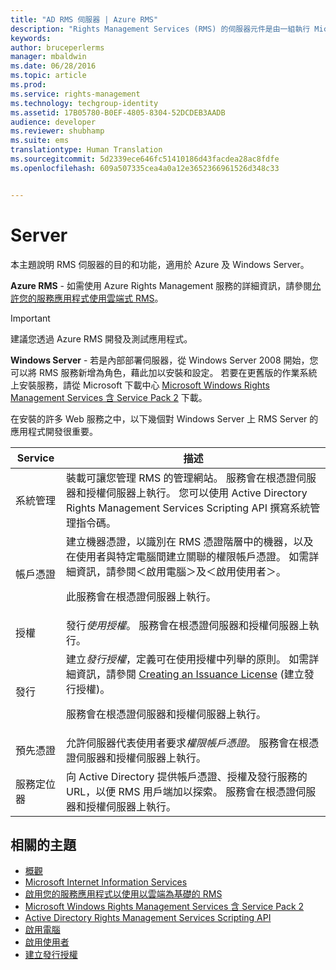 ```yaml
---
title: "AD RMS 伺服器 | Azure RMS"
description: "Rights Management Services (RMS) 的伺服器元件是由一組執行 Microsoft Internet Information Services 的 Web 服務實作。"
keywords: 
author: bruceperlerms
manager: mbaldwin
ms.date: 06/28/2016
ms.topic: article
ms.prod: 
ms.service: rights-management
ms.technology: techgroup-identity
ms.assetid: 17B05780-B0EF-4805-8304-52DCDEB3AADB
audience: developer
ms.reviewer: shubhamp
ms.suite: ems
translationtype: Human Translation
ms.sourcegitcommit: 5d2339ece646fc51410186d43facdea28ac8fdfe
ms.openlocfilehash: 609a507335cea4a0a12e3652366961526d348c33


---
```


# Server

本主題說明 RMS 伺服器的目的和功能，適用於 Azure 及 Windows Server。

**Azure RMS** - 如需使用 Azure Rights Management 服務的詳細資訊，請參閱[允許您的服務應用程式使用雲端式 RMS](how-to-use-file-api-with-aadrm-cloud.md)。

> [!IMPORTANT] 
> 建議您透過 Azure RMS 開發及測試應用程式。

**Windows Server** - 若是內部部署伺服器，從 Windows Server 2008 開始，您可以將 RMS 服務新增為角色，藉此加以安裝和設定。 若要在更舊版的作業系統上安裝服務，請從 Microsoft 下載中心 [Microsoft Windows Rights Management Services 含 Service Pack 2](http://www.microsoft.com/download/en/details.aspx?id=4909) 下載。

在安裝的許多 Web 服務之中，以下幾個對 Windows Server 上 RMS Server 的應用程式開發很重要。

| Service | 描述 |
|---------|-------------|
| 系統管理 | 裝載可讓您管理 RMS 的管理網站。 服務會在根憑證伺服器和授權伺服器上執行。 您可以使用 Active Directory Rights Management Services Scripting API 撰寫系統管理指令碼。|
| 帳戶憑證 |建立機器憑證，以識別在 RMS 憑證階層中的機器，以及在使用者與特定電腦間建立關聯的權限帳戶憑證。 如需詳細資訊，請參閱＜啟用電腦＞及＜啟用使用者＞。<p><p>此服務會在根憑證伺服器上執行。 |
|授權 | 發行*使用授權*。 服務會在根憑證伺服器和授權伺服器上執行。|
|發行 | 建立*發行授權*，定義可在使用授權中列舉的原則。 如需詳細資訊，請參閱 [Creating an Issuance License](https://msdn.microsoft.com/library/Aa362355) (建立發行授權)。<p><p>服務會在根憑證伺服器和授權伺服器上執行。|
|預先憑證 | 允許伺服器代表使用者要求*權限帳戶憑證*。 服務會在根憑證伺服器和授權伺服器上執行。|
|服務定位器 | 向 Active Directory 提供帳戶憑證、授權及發行服務的 URL，以便 RMS 用戶端加以探索。 服務會在根憑證伺服器和授權伺服器上執行。|

## 相關的主題 ##
* [概觀](ad-rms-overview.md)
* [Microsoft Internet Information Services](http://www.iis.net/overview)
* [啟用您的服務應用程式以使用以雲端為基礎的 RMS](how-to-use-file-api-with-aadrm-cloud.md)
* [Microsoft Windows Rights Management Services 含 Service Pack 2](http://www.microsoft.com/download/en/details.aspx?id=4909)
* [Active Directory Rights Management Services Scripting API](https://msdn.microsoft.com/library/Bb968797)
* [啟用電腦](https://msdn.microsoft.com/library/Cc530377)
* [啟用使用者](https://msdn.microsoft.com/library/Cc530378)
* [建立發行授權](https://msdn.microsoft.com/library/Aa362355)

 

 



<!--HONumber=Aug16_HO4-->


